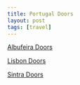 ```yaml
---
title: Portugal Doors
layout: post
tags: [travel]
---
```


[Albufeira Doors](https://www.zachn.me/doors/2023-02-25-portugal_albufeira/)

[Lisbon Doors](https://www.zachn.me/doors/2023-02-25-portugal_lisbon/)

[Sintra Doors](https://www.zachn.me/doors/2023-02-25-portugal_sintra/)
